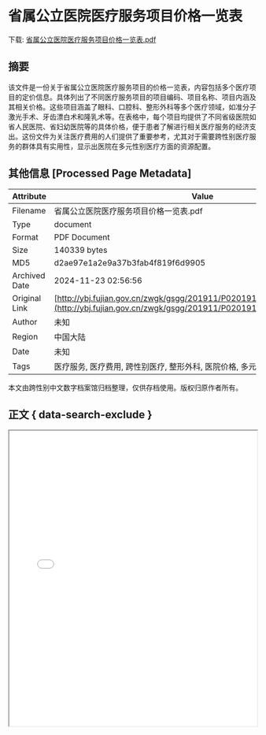 # 省属公立医院医疗服务项目价格一览表

<!-- tcd_download_link -->
下载: <a href="../省属公立医院医疗服务项目价格一览表.pdf" download>省属公立医院医疗服务项目价格一览表.pdf</a>
<!-- tcd_download_link_end -->

## 摘要

<!-- tcd_abstract -->
该文件是一份关于省属公立医院医疗服务项目的价格一览表，内容包括多个医疗项目的定价信息。具体列出了不同医疗服务项目的项目编码、项目名称、项目内涵及其相关价格。这些项目涵盖了眼科、口腔科、整形外科等多个医疗领域，如准分子激光手术、牙齿漂白术和隆乳术等。在表格中，每个项目均提供了不同省级医院如省人民医院、省妇幼医院等的具体价格，便于患者了解进行相关医疗服务的经济支出。这份文件为关注医疗费用的人们提供了重要参考，尤其对于需要跨性别医疗服务的群体具有实用性，显示出医院在多元性别医疗方面的资源配置。

<!-- tcd_abstract_end -->

## 其他信息 [Processed Page Metadata]

| Attribute       | Value                                  |
|-----------------|----------------------------------------|
| Filename        | 省属公立医院医疗服务项目价格一览表.pdf                             |
| Type            | document                                 |
| Format          | PDF Document                               |
| Size            | 140339 bytes                           |
| MD5             | d2ae97e1a2e9a37b3fab4f819f6d9905                                  |
| Archived Date   | 2024-11-23 02:56:56                             |
| Original Link   | [http://ybj.fujian.gov.cn/zwgk/gsgg/201911/P020191227322945643485.pdf](http://ybj.fujian.gov.cn/zwgk/gsgg/201911/P020191227322945643485.pdf)                         |
| Author          | 未知                               |
| Region          | 中国大陆                               |
| Date            | 未知                                 |
| Tags            | 医疗服务, 医疗费用, 跨性别医疗, 整形外科, 医院价格, 多元性别健康资源                                 |

本文由跨性别中文数字档案馆归档整理，仅供存档使用。版权归原作者所有。


## 正文 { data-search-exclude }

<!-- tcd_main_text -->
<iframe src="../省属公立医院医疗服务项目价格一览表.pdf" width="100%" height="600px">
    <p>无法显示PDF，请下载查看。</p>
</iframe>
<!-- tcd_main_text_end -->

